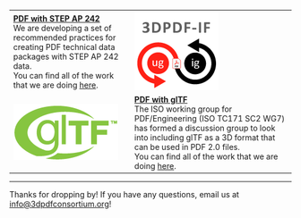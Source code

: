 |                                                              |                                                              |
| ------------------------------------------------------------ | ------------------------------------------------------------ |
| [**PDF with STEP AP 242**](https://github.com/3D-PDF-Consortium/3DPDF-IF-Epic-1)<br />We are developing a set of recommended practices for creating PDF technical data packages with STEP AP 242 data. <br>You can find all of the work that we are doing [here](https://github.com/3D-PDF-Consortium/3DPDF-IF-Epic-1). | ![3D PDF Implementor Forum](img/3dpdfif.png) |
| ![PDF and glTF](img/gltf.png) | [**PDF with glTF**](https://github.com/3D-PDF-Consortium/PDF-with-glTF)<br>The ISO working group for PDF/Engineering (ISO TC171 SC2 WG7) has formed a discussion group to look into including glTF as a 3D format that can be used in PDF 2.0 files.<br>You can find all of the work that we are doing [here](https://github.com/3D-PDF-Consortium/PDF-with-glTF). |


---

Thanks for dropping by! If you have any questions, email us at info@3dpdfconsortium.org!
